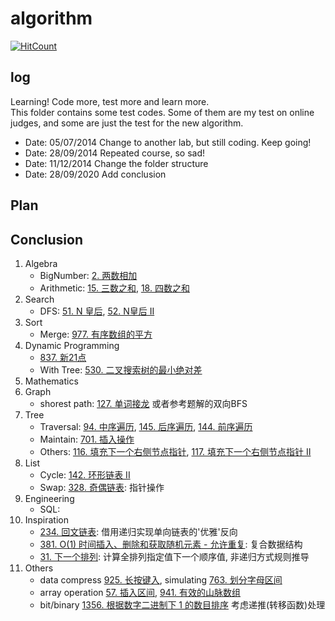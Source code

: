 algorithm
=====

[![HitCount](http://hits.dwyl.com/skyczhao/algorithm.svg)](http://hits.dwyl.com/skyczhao/algorithm)

log
-----
Learning! Code more, test more and learn more.  
This folder contains some test codes. Some of them are my test on online judges, and some are just the test for the new algorithm.  
* Date: 05/07/2014 Change to another lab, but still coding. Keep going!  
* Date: 28/09/2014 Repeated course, so sad!  
* Date: 11/12/2014 Change the folder structure  
* Date: 28/09/2020 Add conclusion

Plan
-----

Conclusion
-----
1. Algebra
    - BigNumber: [2. 两数相加](leetcode/add-two-numbers.cpp)
    - Arithmetic: [15. 三数之和](leetcode/3sum.cpp), [18. 四数之和](leetcode/4sum.cpp)
2. Search
    - DFS: [51. N 皇后](leetcode/n-queens.cpp), [52. N皇后 II](leetcode/n-queens-ii.cpp)
3. Sort
    - Merge: [977. 有序数组的平方](leetcode/SquaresOfASortedArray.java)
3. Dynamic Programming
    - [837. 新21点](leetcode/new_21_game.java)
    - With Tree: [530. 二叉搜索树的最小绝对差](leetcode/MinimumAbsoluteDifferenceInBst.java)
4. Mathematics
5. Graph
    - shorest path: [127. 单词接龙](leetcode/WordLadder.java) 或者参考题解的双向BFS
5. Tree
    - Traversal: [94. 中序遍历](leetcode/BinaryTreeInorderTraversal.java), [145. 后序遍历](leetcode/BinaryTreePostorderTraversal.java), [144. 前序遍历](leetcode/BinaryTreePreorderTraversal.java)
    - Maintain: [701. 插入操作](leetcode/BinarySearchTreeInsert.java)
    - Others: [116. 填充下一个右侧节点指针](leetcode/PopulatingNextRightPointersInEachNode.java), [117. 填充下一个右侧节点指针 II](leetcode/PopulatingNextRightPointersInEachNodeII.java)
6. List
    - Cycle: [142. 环形链表 II](leetcode/LinkedListCycleII.java)
    - Swap: [328. 奇偶链表](leetcode/OddEvenLinkedList.java): 指针操作
7. Engineering
    - SQL: 
8. Inspiration
    - [234. 回文链表](leetcode/PalindromeLinkedList.java): 借用递归实现单向链表的'优雅'反向
    - [381. O(1) 时间插入、删除和获取随机元素 - 允许重复](leetcode/IDRO1DuplicatesAllowed.java): 复合数据结构
    - [31. 下一个排列](leetcode/NextPermutation.java): 计算全排列指定值下一个顺序值, 非递归方式规则推导
8. Others
    - data compress [925. 长按键入](leetcode/LongPressedName.java), simulating [763. 划分字母区间](leetcode/PartitionLabels.java)
    - array operation [57. 插入区间](leetcode/InsertInterval.java), [941. 有效的山脉数组](leetcode/ValidMountainArray.java)
    - bit/binary [1356. 根据数字二进制下 1 的数目排序](leetcode/SortIntByNumOf1.java) 考虑递推(转移函数)处理
